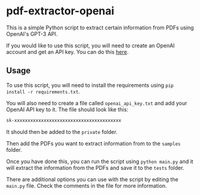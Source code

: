 # pdf-extractor-openai

This is a simple Python script to extract certain information from PDFs using OpenAI's GPT-3 API.

If you would like to use this script, you will need to create an OpenAI account and get an API key. You can do this [here](https://beta.openai.com/).

## Usage

To use this script, you will need to install the requirements using `pip install -r requirements.txt`.

You will also need to create a file called `openai_api_key.txt` and add your OpenAI API key to it. The file should look like this:

```txt
sk-xxxxxxxxxxxxxxxxxxxxxxxxxxxxxxxxxxxxxxxx
```

It should then be added to the `private` folder.

Then add the PDFs you want to extract information from to the `samples` folder.

Once you have done this, you can run the script using `python main.py` and it will extract the information from the PDFs and save it to the `tests` folder.

There are additional options you can use with the script by editing the `main.py` file. Check the comments in the file for more information.
